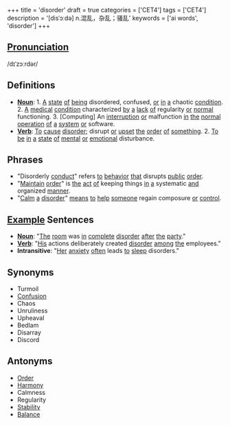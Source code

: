 +++
title = 'disorder'
draft = true
categories = ['CET4']
tags = ['CET4']
description = '[disˈɔːdə] n.混乱，杂乱；骚乱'
keywords = ['ai words', 'disorder']
+++

## [Pronunciation](/en/post/pronunciation/)
/dɪˈzɔːrdər/

## Definitions
- **[Noun](/en/post/noun/)**: 1. [A](/en/post/a/) [state](/en/post/state/) [of](/en/post/of/) [being](/en/post/being/) disordered, confused, [or](/en/post/or/) [in](/en/post/in/) [a](/en/post/a/) chaotic [condition](/en/post/condition/). 2. [A](/en/post/a/) [medical](/en/post/medical/) [condition](/en/post/condition/) characterized [by](/en/post/by/) [a](/en/post/a/) [lack](/en/post/lack/) [of](/en/post/of/) regularity [or](/en/post/or/) [normal](/en/post/normal/) functioning. 3. [Computing] An [interruption](/en/post/interruption/) [or](/en/post/or/) malfunction [in](/en/post/in/) [the](/en/post/the/) [normal](/en/post/normal/) [operation](/en/post/operation/) [of](/en/post/of/) [a](/en/post/a/) [system](/en/post/system/) [or](/en/post/or/) software.
- **[Verb](/en/post/verb/)**: [To](/en/post/to/) [cause](/en/post/cause/) [disorder](/en/post/disorder/); disrupt [or](/en/post/or/) [upset](/en/post/upset/) [the](/en/post/the/) [order](/en/post/order/) [of](/en/post/of/) [something](/en/post/something/). 2. [To](/en/post/to/) [be](/en/post/be/) [in](/en/post/in/) [a](/en/post/a/) [state](/en/post/state/) [of](/en/post/of/) [mental](/en/post/mental/) [or](/en/post/or/) [emotional](/en/post/emotional/) disturbance.

## Phrases
- "Disorderly [conduct](/en/post/conduct/)" refers [to](/en/post/to/) [behavior](/en/post/behavior/) [that](/en/post/that/) disrupts [public](/en/post/public/) [order](/en/post/order/).
- "[Maintain](/en/post/maintain/) [order](/en/post/order/)" is [the](/en/post/the/) [act](/en/post/act/) [of](/en/post/of/) keeping things [in](/en/post/in/) [a](/en/post/a/) systematic [and](/en/post/and/) organized [manner](/en/post/manner/).
- "[Calm](/en/post/calm/) [a](/en/post/a/) [disorder](/en/post/disorder/)" [means](/en/post/means/) [to](/en/post/to/) [help](/en/post/help/) [someone](/en/post/someone/) regain composure [or](/en/post/or/) [control](/en/post/control/).

## [Example](/en/post/example/) Sentences
- **[Noun](/en/post/noun/)**: "[The](/en/post/the/) [room](/en/post/room/) was [in](/en/post/in/) [complete](/en/post/complete/) [disorder](/en/post/disorder/) [after](/en/post/after/) [the](/en/post/the/) [party](/en/post/party/)."
- **[Verb](/en/post/verb/)**: "[His](/en/post/his/) actions deliberately created [disorder](/en/post/disorder/) [among](/en/post/among/) [the](/en/post/the/) employees."
- **Intransitive**: "[Her](/en/post/her/) [anxiety](/en/post/anxiety/) [often](/en/post/often/) leads [to](/en/post/to/) [sleep](/en/post/sleep/) disorders."

## Synonyms
- Turmoil
- [Confusion](/en/post/confusion/)
- Chaos
- Unruliness
- Upheaval
- Bedlam
- Disarray
- Discord

## Antonyms
- [Order](/en/post/order/)
- [Harmony](/en/post/harmony/)
- Calmness
- Regularity
- [Stability](/en/post/stability/)
- [Balance](/en/post/balance/)

